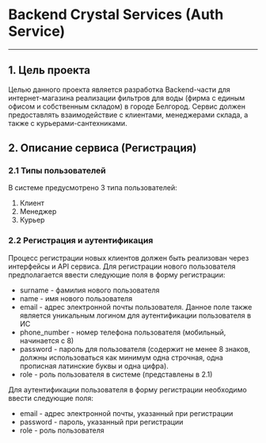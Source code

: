 # Backend Crystal Services (Auth Service)

---

## 1. Цель проекта

Целью данного проекта является разработка Backend-части для интернет-магазина реализации фильтров для воды (фирма с единым офисом и собственным складом) в городе Белгород. Сервис должен предоставлять взаимодействие с клиентами, менеджерами склада, а также с курьерами-сантехниками.

## 2. Описание сервиса (Регистрация)

### 2.1 Типы пользователей

В системе предусмотрено 3 типа пользователей:

1. Клиент
2. Менеджер
3. Курьер

### 2.2 Регистрация и аутентификация

Процесс регистрации новых клиентов должен быть реализован через интерфейсы и API сервиса.
Для регистрации нового пользователя предполагается ввести следующие поля в форму регистрации:

- surname - фамилия нового пользователя
- name - имя нового пользователя
- email - адрес электронной почты пользователя. Данное поле также является уникальным логином для аутентификации пользователя в ИС
- phone_number - номер телефона пользователя (мобильный, начинается с 8)
- password - пароль для пользователя (содержит не менее 8 знаков, должны использоваться как минимум одна строчная, одна прописная латинские буквы и одна цифра).
- role - роль пользователя в системе (представлены в 2.1)

Для аутентификации пользователя в форму регистрации необходимо ввести следующие поля:

- email - адрес электронной почты, указанный при регистрации
- password - пароль, указанный при регистрации
- role - роль пользователя
